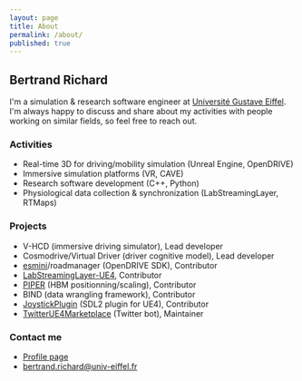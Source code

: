 ```yaml
---
layout: page
title: About
permalink: /about/
published: true
---
```


## Bertrand Richard

I'm a simulation & research software engineer at [Université Gustave Eiffel](https://www.univ-gustave-eiffel.fr/en/). I'm always happy to discuss and share about my activities with people working on similar fields, so feel free to reach out.

### Activities

* Real-time 3D for driving/mobility simulation (Unreal Engine, OpenDRIVE)
* Immersive simulation platforms (VR, CAVE)
* Research software development (C++, Python)
* Physiological data collection & synchronization (LabStreamingLayer, RTMaps)

### Projects

* V-HCD (immersive driving simulator), Lead developer
* Cosmodrive/Virtual Driver (driver cognitive model), Lead developer
* [esmini](https://github.com/esmini/esmini)/roadmanager (OpenDRIVE SDK), Contributor
* [LabStreamingLayer-UE4](https://github.com/labstreaminglayer/plugin-UE4), Contributor
* [PIPER](https://gitlab.inria.fr/piper/application) (HBM positionning/scaling), Contributor
* BIND (data wrangling framework), Contributor
* [JoystickPlugin](https://github.com/brifsttar/JoystickPlugin) (SDL2 plugin for UE4), Contributor
* [TwitterUE4Marketplace](https://github.com/brifsttar/TwitterUE4Marketplace) (Twitter bot), Maintainer

### Contact me

* [Profile page](https://pagespro.univ-gustave-eiffel.fr/bertrand-richard?no_cache=1)
* [bertrand.richard@univ-eiffel.fr](mailto:bertrand.richard@univ-eiffel.fr)
